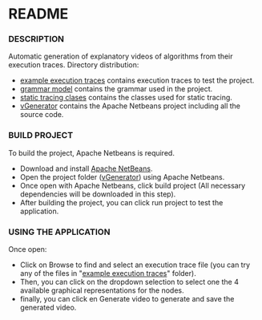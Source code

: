 # README #

### DESCRIPTION ###
Automatic generation of explanatory videos of algorithms from their execution traces.
Directory distribution:
* [example execution traces](https://github.com/tlermand/video_generator/tree/main/example%20execution%20traces "example execution traces") contains execution traces to test the project.
* [grammar model](https://github.com/tlermand/video_generator/tree/main/grammar%20model "grammar model") contains the grammar used in the project.
* [static tracing clases](https://github.com/tlermand/video_generator/tree/main/static%20tracing%20clases "static tracing clases") contains the classes used for static tracing.
* [vGenerator](https://github.com/tlermand/video_generator/tree/main/vGenerator "vGenerator") contains the Apache Netbeans project including all the source code.

### BUILD PROJECT ###
To build the project, Apache Netbeans is required.
* Download and install [Apache NetBeans](https://netbeans.apache.org/front/main/index.html).
* Open the project folder ([vGenerator](https://github.com/tlermand/video_generator/tree/main/vGenerator "vGenerator")) using Apache Netbeans.
* Once open with Apache Netbeans, click build project (All necessary dependencies will be downloaded in this step).
* After building the project, you can click run project to test the application.

### USING THE APPLICATION ###
Once open:
* Click on Browse to find and select an execution trace file (you can try any of the files in "[example execution traces](https://github.com/tlermand/video_generator/tree/main/example%20execution%20traces "example execution traces")" folder).
* Then, you can click on the dropdown selection to select one the 4 available graphical representations for the nodes.
* finally, you can click en Generate video to generate and save the generated video.
